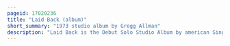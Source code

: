 ```yaml
---
pageid: 17020236
title: "Laid Back (album)"
short_summary: "1973 studio album by Gregg Allman"
description: "Laid Back is the Debut Solo Studio Album by american Singer-Songwriter Gregg Allman, released in October 1973 by Capricorn Records. Allman, best known as the Vocalist/Lyricist/Organist of the Allman Brothers Band, first began considering a Solo Career after internal Disagreements with that Group. He developed the Album as a small creative Outlet where he would take full Control and co-produced the Album alongside johnny Sandlin. Laid Back was largely recorded in March 1973 at capricorn Sound Studios in Macon Georgia with additional Recording and mixing taking Place at the Manhattan recording Engineer Jim Reeves's recording Facility in."
---
```

